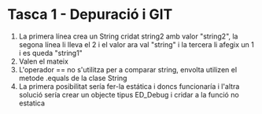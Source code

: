 # Tasca 1 - Depuració i GIT
1. La primera línea crea un String cridat string2 amb valor "string2", la segona línea li lleva el 2 i el valor ara val "string" i la tercera li afegix un 1 i es queda "string1"
2. Valen el mateix
3. L'operador == no s'utilitza per a comparar string, envolta utilizen el metode .equals de la clase String
4. La primera posibilitat sería fer-la estática i doncs funcionaría i l'altra solució sería crear un objecte tipus ED_Debug i cridar a la funció no estatica